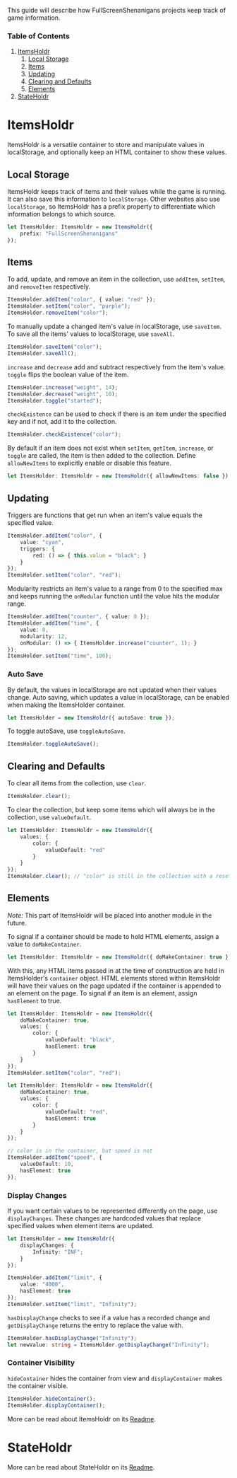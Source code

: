 This guide will describe how FullScreenShenanigans projects keep track of game information.

### Table of Contents
1. [ItemsHoldr](#itemsholdr)
    1. [Local Storage](#local-storage)
    2. [Items](#items)
    3. [Updating](#updating)
    4. [Clearing and Defaults](#clearing-and-defaults)
    5. [Elements](#elements)
2. [StateHoldr](#stateholdr)

# ItemsHoldr

ItemsHoldr is a versatile container to store and manipulate values in localStorage, and optionally keep an HTML container to show these values.

## Local Storage

ItemsHoldr keeps track of items and their values while the game is running.
It can also save this information to `localStorage`.
Other websites also use `localStorage`, so ItemsHoldr has a prefix property to differentiate which information belongs to which source.

```typescript
let ItemsHolder: ItemsHoldr = new ItemsHoldr({
    prefix: "FullScreenShenanigans"
});
```

## Items

To add, update, and remove an item in the collection, use `addItem`, `setItem`, and `removeItem` respectively.

```typescript
ItemsHolder.addItem("color", { value: "red" });
ItemsHolder.setItem("color", "purple");
ItemsHolder.removeItem("color");
```

To manually update a changed item's value in localStorage, use `saveItem`.
To save all the items' values to localStorage, use `saveAll`.

```typescript
ItemsHolder.saveItem("color");
ItemsHolder.saveAll();
```

`increase` and `decrease` add and subtract respectively from the item's value.
`toggle` flips the boolean value of the item.

```typescript
ItemsHolder.increase("weight", 14);
ItemsHolder.decrease("weight", 10);
ItemsHolder.toggle("started");
```

`checkExistence` can be used to check if there is an item under the specified key and if not, add it to the collection.

```typescript
ItemsHolder.checkExistence("color");
```

By default if an item does not exist when `setItem`, `getItem`, `increase`, or `toggle` are called, the item is then added to the collection.
Define `allowNewItems` to explicitly enable or disable this feature.

```typescript
let ItemsHolder: ItemsHoldr = new ItemsHoldr({ allowNewItems: false });
```

## Updating

Triggers are functions that get run when an item's value equals the specified value.

```typescript
ItemsHolder.addItem("color", {
    value: "cyan",
    triggers: {
        red: () => { this.value = "black"; }
    }
});
ItemsHolder.setItem("color", "red");
```

Modularity restricts an item's value to a range from 0 to the specified max and keeps running the `onModular` function until the value hits the modular range.

```typescript
ItemsHolder.addItem("counter", { value: 0 });
ItemsHolder.addItem("time", {
    value: 0,
    modularity: 12,
    onModular: () => { ItemsHolder.increase("counter", 1); }
});
ItemsHolder.setItem("time", 100);
```

### Auto Save

By default, the values in localStorage are not updated when their values change.
Auto saving, which updates a value in localStorage, can be enabled when making the ItemsHolder container.

```typescript
let ItemsHolder = new ItemsHoldr({ autoSave: true });
```

To toggle autoSave, use `toggleAutoSave`.

```typescript
ItemsHolder.toggleAutoSave();
```

## Clearing and Defaults

To clear all items from the collection, use `clear`.

```typescript
ItemsHolder.clear();
```

To clear the collection, but keep some items which will always be in the collection, use `valueDefault`.

```typescript
let ItemsHolder: ItemsHoldr = new ItemsHoldr({
    values: {
        color: {
            valueDefault: "red"
        }
    }
});
ItemsHolder.clear(); // "color" is still in the collection with a reset value of "red"
```

## Elements

*Note:* This part of ItemsHoldr will be placed into another module in the future.

To signal if a container should be made to hold HTML elements, assign a value to `doMakeContainer`.

```typescript
let ItemsHolder: ItemsHoldr = new ItemsHoldr({ doMakeContainer: true });
```

With this, any HTML items passed in at the time of construction are held in ItemsHolder's `container` object.
HTML elements stored within ItemsHoldr will have their values on the page updated if the container is appended to an element on the page.
To signal if an item is an element, assign `hasElement` to true.

```typescript
let ItemsHolder: ItemsHoldr = new ItemsHoldr({
    doMakeContainer: true,
    values: {
        color: {
            valueDefault: "black",
            hasElement: true
        }
    }
});
ItemsHolder.setItem("color", "red");
```

```typescript
let ItemsHolder: ItemsHoldr = new ItemsHoldr({
    doMakeContainer: true,
    values: {
        color: {
            valueDefault: "red",
            hasElement: true
        }
    }
});

// color is in the container, but speed is not
ItemsHolder.addItem("speed", {
    valueDefault: 10,
    hasElement: true
});
```

### Display Changes

If you want certain values to be represented differently on the page, use `displayChanges`.
These changes are hardcoded values that replace specified values when element items are updated.

```typescript
let ItemsHolder = new ItemsHoldr({
    displayChanges: {
        Infinity: "INF";
    }
});

ItemsHolder.addItem("limit", {
    value: "4000",
    hasElement: true
});
ItemsHolder.setItem("limit", "Infinity");
```

`hasDisplayChange` checks to see if a value has a recorded change and `getDisplayChange` returns the entry to replace the value with.

```typescript
ItemsHolder.hasDisplayChange("Infinity");
let newValue: string = ItemsHolder.getDisplayChange("Infinity");
```

### Container Visibility

`hideContainer` hides the container from view and `displayContainer` makes the container visible.

```typescript
ItemsHolder.hideContainer();
ItemsHolder.displayContainer();
```

More can be read about ItemsHoldr on its [Readme](https://github.com/FullScreenShenanigans/ItemsHoldr/blob/master/README.md).

# StateHoldr

More can be read about StateHoldr on its [Readme](https://github.com/FullScreenShenanigans/StateHoldr/blob/master/README.md).